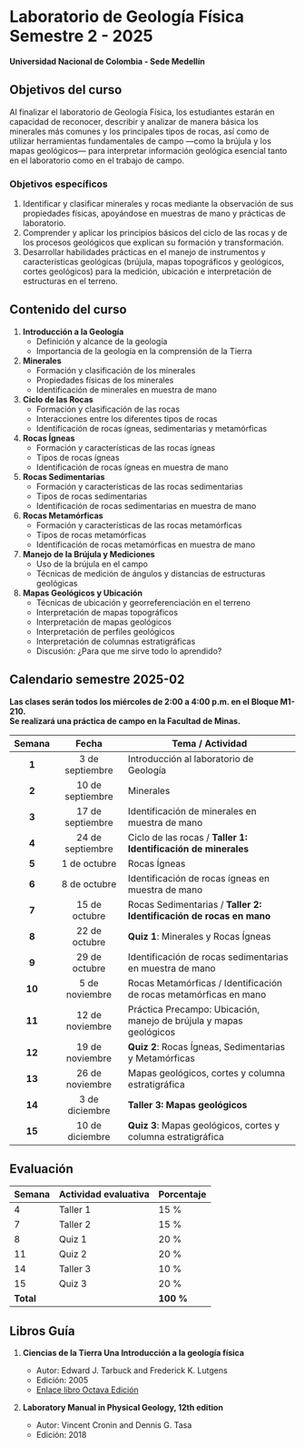 # Laboratorio de Geología Física Semestre 2 - 2025

**Universidad Nacional de Colombia - Sede Medellín**

## Objetivos del curso

Al finalizar el laboratorio de Geología Física, los estudiantes estarán en capacidad de reconocer, describir y analizar de manera básica los minerales más comunes y los principales tipos de rocas, así como de utilizar herramientas fundamentales de campo —como la brújula y los mapas geológicos— para interpretar información geológica esencial tanto en el laboratorio como en el trabajo de campo.

### Objetivos específicos

1. Identificar y clasificar minerales y rocas mediante la observación de sus propiedades físicas, apoyándose en muestras de mano y prácticas de laboratorio.
2. Comprender y aplicar los principios básicos del ciclo de las rocas y de los procesos geológicos que explican su formación y transformación.
3. Desarrollar habilidades prácticas en el manejo de instrumentos y características geológicas (brújula, mapas topográficos y geológicos, cortes geológicos) para la medición, ubicación e interpretación de estructuras en el terreno.

## Contenido del curso

1. **Introducción a la Geología**
    - Definición y alcance de la geología
    - Importancia de la geología en la comprensión de la Tierra
2. **Minerales**
    - Formación y clasificación de los minerales
    - Propiedades físicas de los minerales
    - Identificación de minerales en muestra de mano
3. **Ciclo de las Rocas**
    - Formación y clasificación de las rocas
    - Interacciones entre los diferentes tipos de rocas
    - Identificación de rocas ígneas, sedimentarias y metamórficas
4. **Rocas Ígneas**
    - Formación y características de las rocas ígneas
    - Tipos de rocas ígneas
    - Identificación de rocas ígneas en muestra de mano
5. **Rocas Sedimentarias**
    - Formación y características de las rocas sedimentarias
    - Tipos de rocas sedimentarias
    - Identificación de rocas sedimentarias en muestra de mano
6. **Rocas Metamórficas**
    - Formación y características de las rocas metamórficas
    - Tipos de rocas metamórficas
    - Identificación de rocas metamórficas en muestra de mano
7. **Manejo de la Brújula y Mediciones**
    - Uso de la brújula en el campo
    - Técnicas de medición de ángulos y distancias de estructuras geológicas
8. **Mapas Geológicos y Ubicación**
    - Técnicas de ubicación y georreferenciación en el terreno
    - Interpretación de mapas topográficos
    - Interpretación de mapas geológicos
    - Interpretación de perfiles geológicos
    - Interpretación de columnas estratigráficas
    - Discusión: ¿Para que me sirve todo lo aprendido?

## Calendario semestre 2025-02

**Las clases serán todos los miércoles de 2:00 a 4:00 p.m. en el Bloque M1-210.  
Se realizará una práctica de campo en la Facultad de Minas.**

| **Semana** | **Fecha**        | **Tema / Actividad**                                                |
|:----------:|:----------------:|---------------------------------------------------------------------|
| **1**      | 3 de septiembre  | Introducción al laboratorio de Geología                             |
| **2**      | 10 de septiembre | Minerales                                                           |
| **3**      | 17 de septiembre | Identificación de minerales en muestra de mano                      |
| **4**      | 24 de septiembre | Ciclo de las rocas / **Taller 1: Identificación de minerales**      |
| **5**      | 1 de octubre     | Rocas Ígneas                                                        |
| **6**      | 8 de octubre     | Identificación de rocas ígneas en muestra de mano                   |
| **7**      | 15 de octubre    | Rocas Sedimentarias / **Taller 2: Identificación de rocas en mano** |
| **8**      | 22 de octubre    | **Quiz 1**: Minerales y Rocas Ígneas                                |
| **9**      | 29 de octubre    | Identificación de rocas sedimentarias en muestra de mano            |
| **10**     | 5 de noviembre   | Rocas Metamórficas / Identificación de rocas metamórficas en mano   |
| **11**     | 12 de noviembre  | Práctica Precampo: Ubicación, manejo de brújula y mapas geológicos  |
| **12**     | 19 de noviembre  | **Quiz 2**: Rocas Ígneas, Sedimentarias y Metamórficas              |
| **13**     | 26 de noviembre  | Mapas geológicos, cortes y columna estratigráfica                   |
| **14**     | 3 de diciembre   | **Taller 3: Mapas geológicos**                                      |
| **15**     | 10 de diciembre  | **Quiz 3**: Mapas geológicos, cortes y columna estratigráfica       |


## Evaluación

| Semana | Actividad evaluativa                     | Porcentaje |
|--------|------------------------------------------|------------|
| 4      | Taller 1                                 | 15 %       |
| 7      | Taller 2                                 | 15 %       |
| 8      | Quiz 1                                   | 20 %       |
| 11     | Quiz 2                                   | 20 %       |
| 14     | Taller 3                                 | 10 %       |
| 15     | Quiz 3                                   | 20 %       |
| **Total** |                                          | **100 %**  |

## Libros Guía

1. **Ciencias de la Tierra Una Introducción a la geología física**
   - Autor: Edward J. Tarbuck and Frederick K. Lutgens
   - Edición: 2005
   - [Enlace libro Octava Edición](https://www.xeologosdelmundu.org/wp-content/uploads/2016/03/TARBUCK-y-LUTGENS-Ciencias-de-la-Tierra-8va-ed.-1.pdf)

2. **Laboratory Manual in Physical Geology, 12th edition**
   - Autor: Vincent Cronin and Dennis G. Tasa
   - Edición: 2018
